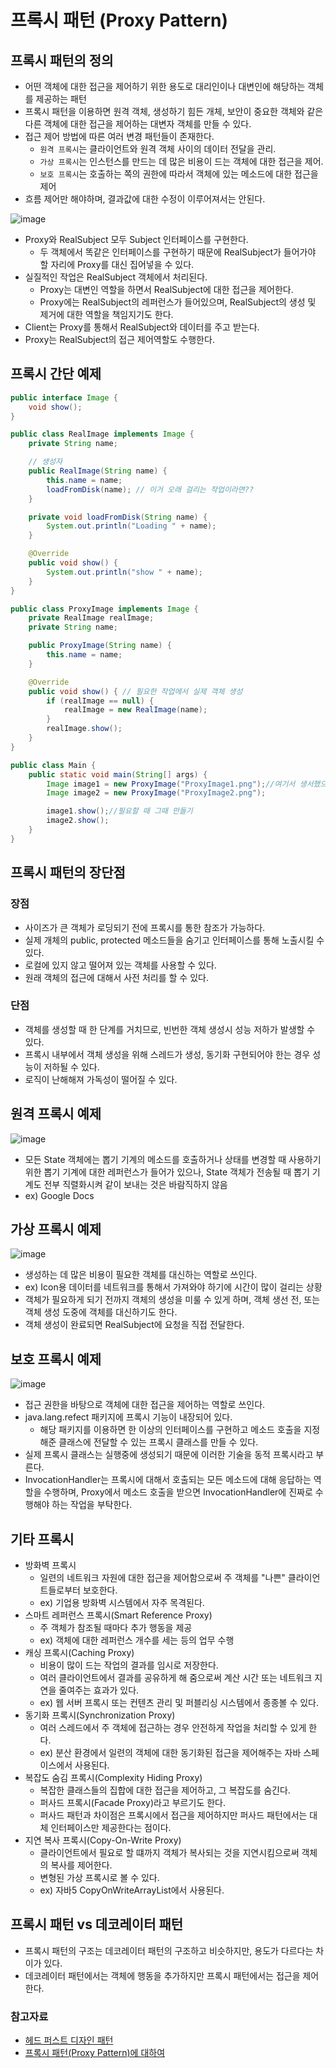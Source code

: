 # 프록시 패턴 (Proxy Pattern)

## 프록시 패턴의 정의

- 어떤 객체에 대한 접근을 제어하기 위한 용도로 대리인이나 대변인에 해당하는 객체를 제공하는 패턴
- 프록시 패턴을 이용하면 원격 객체, 생성하기 힘든 개체, 보안이 중요한 객체와 같은 다른 객체에 대한 접근을 제어하는 대변자 객체를 만들 수 있다.
- 접근 제어 방법에 따른 여러 변경 패턴들이 존재한다.
    - `원격 프록시`는 클라이언트와 원격 객체 사이의 데이터 전달을 관리.
    - `가상 프록시`는 인스턴스를 만드는 데 많은 비용이 드는 객체에 대한 접근을 제어.
    - `보호 프록시`는 호출하는 쪽의 권한에 따라서 객체에 있는 메소드에 대한 접근을 제어
- 흐름 제어만 해야하며, 결과값에 대한 수정이 이루어져서는 안된다.

![image](https://user-images.githubusercontent.com/50647845/159726201-a9facb5f-087e-4ae9-892c-154b4b20598f.png)

- Proxy와 RealSubject 모두 Subject 인터페이스를 구현한다.
    - 두 객체에서 똑같은 인터페이스를 구현하기 때문에 RealSubject가 들어가야 할 자리에 Proxy를 대신 집어넣을 수 있다.
- 실질적인 작업은 RealSubject 객체에서 처리된다.
    - Proxy는 대변인 역할을 하면서 RealSubject에 대한 접근을 제어한다.
    - Proxy에는 RealSubject의 레퍼런스가 들어있으며, RealSubject의 생성 및 제거에 대한 역할을 책임지기도 한다.
- Client는 Proxy를 통해서 RealSubject와 데이터를 주고 받는다.
- Proxy는 RealSubject의 접근 제어역할도 수행한다.

## 프록시 간단 예제

```java
public interface Image {
    void show();
}
```

```java
public class RealImage implements Image {
    private String name;

    // 생성자
    public RealImage(String name) {
        this.name = name;
        loadFromDisk(name); // 이거 오래 걸리는 작업이라면??
    }

    private void loadFromDisk(String name) {
        System.out.println("Loading " + name);
    }

    @Override
    public void show() {
        System.out.println("show " + name);
    }
}
```

```java
public class ProxyImage implements Image {
    private RealImage realImage;
    private String name;

    public ProxyImage(String name) {
        this.name = name;
    }

    @Override
    public void show() { // 필요한 작업에서 실제 객체 생성
        if (realImage == null) {
            realImage = new RealImage(name);
        }
        realImage.show();
    }
}
```

```java
public class Main {
    public static void main(String[] args) {
        Image image1 = new ProxyImage("ProxyImage1.png");//여기서 생서했으면 초반 작업이 오래걸림.
        Image image2 = new ProxyImage("ProxyImage2.png");

        image1.show();//필요할 때 그때 만들기
        image2.show();
    }
}
```

## 프록시 패턴의 장단점

### 장점

- 사이즈가 큰 객체가 로딩되기 전에 프록시를 통한 참조가 가능하다.
- 실제 개체의 public, protected 메소드들을 숨기고 인터페이스를 통해 노출시킬 수 있다.
- 로컬에 있지 않고 떨어져 있는 객체를 사용할 수 있다.
- 원래 객체의 접근에 대해서 사전 처리를 할 수 있다.

### 단점

- 객체를 생성할 때 한 단계를 거치므로, 빈번한 객체 생성시 성능 저하가 발생할 수 있다.
- 프록시 내부에서 객체 생성을 위해 스레드가 생성, 동기화 구현되어야 한는 경우 성능이 저하될 수 있다.
- 로직이 난해해져 가독성이 떨어질 수 있다.

## 원격 프록시 예제

![image](https://user-images.githubusercontent.com/50647845/159756020-2f188666-2de9-483d-82eb-8a6eac2aef44.png)

- 모든 State 객체에는 뽑기 기계의 메소드를 호출하거나 상태를 변경할 때 사용하기 위한 뽑기 기계에 대한 레퍼런스가 들어가 있으나, State 객체가 전송될 때 뽑기 기계도 전부 직렬화시켜 같이 보내는 것은 바람직하지 않음
- ex) Google Docs

## 가상 프록시 예제

![image](https://user-images.githubusercontent.com/50647845/159747187-8dd4e578-3fa8-497c-bcc3-200aae6e9965.png)

- 생성하는 데 많은 비용이 필요한 객체를 대신하는 역할로 쓰인다.
- ex) Icon용 데이터를 네트워크를 통해서 가져와야 하기에 시간이 많이 걸리는 상황
- 객체가 필요하게 되기 전까지 객체의 생성을 미룰 수 있게 하며, 객체 생선 전, 또는 객체 생성 도중에 객체를 대신하기도 한다.
- 객체 생성이 완료되면 RealSubject에 요청을 직접 전달한다.

## 보호 프록시 예제

![image](https://user-images.githubusercontent.com/50647845/159746866-50ae1fae-4a24-4049-be90-1f64aaaaf33b.png)

- 접근 권한을 바탕으로 객체에 대한 접근을 제어하는 역할로 쓰인다.
- java.lang.refect 패키지에 프록시 기능이 내장되어 있다.
  - 해당 패키지를 이용하면 한 이상의 인터페이스를 구현하고 메소드 호출을 지정해준 클래스에 전달할 수 있는 프록시 클래스를 만들 수 있다.
- 실제 프록시 클래스는 실행중에 생성되기 때문에 이러한 기술을 동적 프록시라고 부른다.
- InvocationHandler는 프록시에 대해서 호출되는 모든 메소드에 대해 응답하는 역할을 수행하며, Proxy에서 메소드 호출을 받으면 InvocationHandler에 진짜로 수행해야 하는 작업을
  부탁한다.

## 기타 프록시

- 방화벽 프록시
    - 일련의 네트워크 자원에 대한 접근을 제어함으로써 주 객체를 "나쁜" 클라이언트들로부터 보호한다.
    - ex) 기업용 방화벽 시스템에서 자주 목격된다.
- 스마트 레퍼런스 프록시(Smart Reference Proxy)
    - 주 객체가 참조될 때마다 추가 행동을 제공
    - ex) 객체에 대한 레퍼런스 개수를 세는 등의 업무 수행
- 캐싱 프록시(Caching Proxy)
    - 비용이 많이 드는 작업의 결과를 임시로 저장한다.
    - 여러 클라이언트에서 결과를 공유하게 해 줌으로써 계산 시간 또는 네트워크 지연을 줄여주는 효과가 있다.
    - ex) 웹 서버 프록시 또는 컨텐츠 관리 및 퍼블리싱 시스템에서 종종볼 수 있다.
- 동기화 프록시(Synchronization Proxy)
    - 여러 스레드에서 주 객체에 접근하는 경우 안전하게 작업을 처리할 수 있게 한다.
    - ex) 분산 환경에서 일련의 객체에 대한 동기화된 접근을 제어해주는 자바 스페이스에서 사용된다.
- 복잡도 숨김 프록시(Complexity Hiding Proxy)
    - 복잡한 클래스들의 집합에 대한 접근을 제어하고, 그 복잡도를 숨긴다.
    - 퍼사드 프록시(Facade Proxy)라고 부르기도 한다.
    - 퍼사드 패턴과 차이점은 프록시에서 접근을 제어하지만 퍼사드 패턴에서는 대체 인터페이스만 제공한다는 점이다.
- 지연 복사 프록시(Copy-On-Write Proxy)
    - 클라이언트에서 필요로 할 떄까지 객체가 복사되는 것을 지연시킴으로써 객체의 복사를 제어한다.
    - 변형된 가상 프록시로 볼 수 있다.
    - ex) 자바5 CopyOnWriteArrayList에서 사용된다.

## 프록시 패턴 vs 데코레이터 패턴

- 프록시 패턴의 구조는 데코레이터 패턴의 구조하고 비슷하지만, 용도가 다르다는 차이가 있다.
- 데코레이터 패턴에서는 객체에 행동을 추가하지만 프록시 패턴에서는 접근을 제어한다.

### 참고자료

- [헤드 퍼스트 디자인 패턴](https://www.aladin.co.kr/shop/wproduct.aspx?ItemId=290892473)
- [프록시 패턴(Proxy Pattern)에 대하여](https://coding-factory.tistory.com/711)